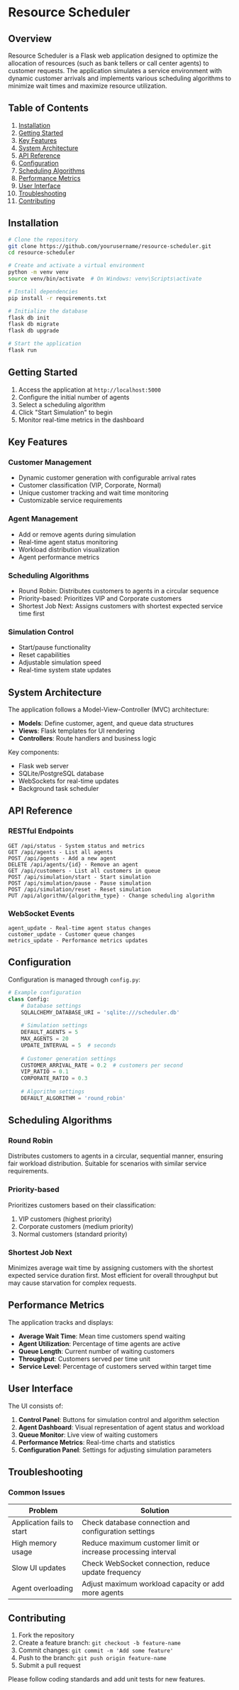 # Resource Scheduler


## Overview

Resource Scheduler is a Flask web application designed to optimize the allocation of resources (such as bank tellers or call center agents) to customer requests. The application simulates a service environment with dynamic customer arrivals and implements various scheduling algorithms to minimize wait times and maximize resource utilization.

## Table of Contents

1. [Installation](#installation)
2. [Getting Started](#getting-started)
3. [Key Features](#key-features)
4. [System Architecture](#system-architecture)
5. [API Reference](#api-reference)
6. [Configuration](#configuration)
7. [Scheduling Algorithms](#scheduling-algorithms)
8. [Performance Metrics](#performance-metrics)
9. [User Interface](#user-interface)
10. [Troubleshooting](#troubleshooting)
11. [Contributing](#contributing)

## Installation

```bash
# Clone the repository
git clone https://github.com/yourusername/resource-scheduler.git
cd resource-scheduler

# Create and activate a virtual environment
python -m venv venv
source venv/bin/activate  # On Windows: venv\Scripts\activate

# Install dependencies
pip install -r requirements.txt

# Initialize the database
flask db init
flask db migrate
flask db upgrade

# Start the application
flask run
```

## Getting Started

1. Access the application at `http://localhost:5000`
2. Configure the initial number of agents
3. Select a scheduling algorithm
4. Click "Start Simulation" to begin
5. Monitor real-time metrics in the dashboard

## Key Features

### Customer Management
- Dynamic customer generation with configurable arrival rates
- Customer classification (VIP, Corporate, Normal)
- Unique customer tracking and wait time monitoring
- Customizable service requirements

### Agent Management
- Add or remove agents during simulation
- Real-time agent status monitoring
- Workload distribution visualization
- Agent performance metrics

### Scheduling Algorithms
- Round Robin: Distributes customers to agents in a circular sequence
- Priority-based: Prioritizes VIP and Corporate customers
- Shortest Job Next: Assigns customers with shortest expected service time first

### Simulation Control
- Start/pause functionality
- Reset capabilities
- Adjustable simulation speed
- Real-time system state updates

## System Architecture

The application follows a Model-View-Controller (MVC) architecture:

- **Models**: Define customer, agent, and queue data structures
- **Views**: Flask templates for UI rendering
- **Controllers**: Route handlers and business logic

Key components:
- Flask web server
- SQLite/PostgreSQL database
- WebSockets for real-time updates
- Background task scheduler

## API Reference

### RESTful Endpoints

```
GET /api/status - System status and metrics
GET /api/agents - List all agents
POST /api/agents - Add a new agent
DELETE /api/agents/{id} - Remove an agent
GET /api/customers - List all customers in queue
POST /api/simulation/start - Start simulation
POST /api/simulation/pause - Pause simulation
POST /api/simulation/reset - Reset simulation
PUT /api/algorithm/{algorithm_type} - Change scheduling algorithm
```

### WebSocket Events

```
agent_update - Real-time agent status changes
customer_update - Customer queue changes
metrics_update - Performance metrics updates
```

## Configuration

Configuration is managed through `config.py`:

```python
# Example configuration
class Config:
    # Database settings
    SQLALCHEMY_DATABASE_URI = 'sqlite:///scheduler.db'
    
    # Simulation settings
    DEFAULT_AGENTS = 5
    MAX_AGENTS = 20
    UPDATE_INTERVAL = 5  # seconds
    
    # Customer generation settings
    CUSTOMER_ARRIVAL_RATE = 0.2  # customers per second
    VIP_RATIO = 0.1
    CORPORATE_RATIO = 0.3
    
    # Algorithm settings
    DEFAULT_ALGORITHM = 'round_robin'
```

## Scheduling Algorithms

### Round Robin
Distributes customers to agents in a circular, sequential manner, ensuring fair workload distribution. Suitable for scenarios with similar service requirements.

### Priority-based
Prioritizes customers based on their classification:
1. VIP customers (highest priority)
2. Corporate customers (medium priority)
3. Normal customers (standard priority)

### Shortest Job Next
Minimizes average wait time by assigning customers with the shortest expected service duration first. Most efficient for overall throughput but may cause starvation for complex requests.

## Performance Metrics

The application tracks and displays:

- **Average Wait Time**: Mean time customers spend waiting
- **Agent Utilization**: Percentage of time agents are active
- **Queue Length**: Current number of waiting customers
- **Throughput**: Customers served per time unit
- **Service Level**: Percentage of customers served within target time

## User Interface

The UI consists of:

1. **Control Panel**: Buttons for simulation control and algorithm selection
2. **Agent Dashboard**: Visual representation of agent status and workload
3. **Queue Monitor**: Live view of waiting customers
4. **Performance Metrics**: Real-time charts and statistics
5. **Configuration Panel**: Settings for adjusting simulation parameters

## Troubleshooting

### Common Issues

| Problem | Solution |
|---------|----------|
| Application fails to start | Check database connection and configuration settings |
| High memory usage | Reduce maximum customer limit or increase processing interval |
| Slow UI updates | Check WebSocket connection, reduce update frequency |
| Agent overloading | Adjust maximum workload capacity or add more agents |

## Contributing

1. Fork the repository
2. Create a feature branch: `git checkout -b feature-name`
3. Commit changes: `git commit -m 'Add some feature'`
4. Push to the branch: `git push origin feature-name`
5. Submit a pull request

Please follow coding standards and add unit tests for new features.